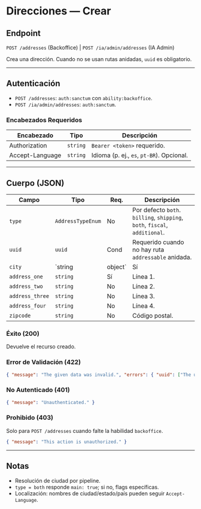 # Direcciones — Crear

## Endpoint

`POST /addresses` (Backoffice)  |  `POST /ia/admin/addresses` (IA Admin)

Crea una dirección. Cuando no se usan rutas anidadas, `uuid` es obligatorio.

---

## Autenticación

- `POST /addresses`: `auth:sanctum` con `ability:backoffice`.
- `POST /ia/admin/addresses`: `auth:sanctum`.

### Encabezados Requeridos
| Encabezado | Tipo | Descripción |
| ---------- | ---- | ----------- |
| Authorization | `string` | `Bearer <token>` requerido. |
| Accept-Language | `string` | Idioma (p. ej., `es`, `pt-BR`). Opcional. |

---

## Cuerpo (JSON)
| Campo           | Tipo              | Req. | Descripción |
| --------------- | ----------------- | ---- | ----------- |
| `type`          | `AddressTypeEnum` | No   | Por defecto `both`. `billing`, `shipping`, `both`, `fiscal`, `additional`. |
| `uuid`          | `uuid`            | Cond | Requerido cuando no hay ruta `addressable` anidada. |
| `city`          | `string|object`   | Sí   | Referencia de ciudad; resuelta por pipeline. |
| `address_one`   | `string`          | Sí   | Línea 1. |
| `address_two`   | `string`          | No   | Línea 2. |
| `address_three` | `string`          | No   | Línea 3. |
| `address_four`  | `string`          | No   | Línea 4. |
| `zipcode`       | `string`          | No   | Código postal. |

### Éxito (200)
Devuelve el recurso creado.

### Error de Validación (422)
```json
{ "message": "The given data was invalid.", "errors": { "uuid": ["The uuid field must be a valid UUID."], "city": ["The city field is required."], "address_one": ["The address one field is required."] } }
```

### No Autenticado (401)
```json
{ "message": "Unauthenticated." }
```

### Prohibido (403)
Solo para `POST /addresses` cuando falte la habilidad `backoffice`.
```json
{ "message": "This action is unauthorized." }
```

---

## Notas
- Resolución de ciudad por pipeline.
- `type = both` responde `main: true`; si no, flags específicas.
- Localización: nombres de ciudad/estado/país pueden seguir `Accept-Language`.

